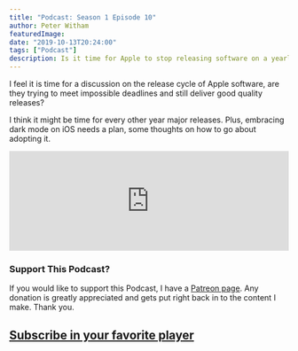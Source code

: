 ```yaml
---
title: "Podcast: Season 1 Episode 10"
author: Peter Witham
featuredImage:
date: "2019-10-13T20:24:00"
tags: ["Podcast"]
description: Is it time for Apple to stop releasing software on a yearly schedule and take time to get it right first?
---
```


I feel it is time for a discussion on the release cycle of Apple software, are they trying to meet impossible deadlines and still deliver good quality releases?

I think it might be time for every other year major releases.
Plus, embracing dark mode on iOS needs a plan, some thoughts on how to go about adopting it.

<iframe width="100%" height="180" frameborder="no" scrolling="no" seamless src="https://share.transistor.fm/e/c68dedb4/dark"></iframe>

### Support This Podcast?

If you would like to support this Podcast, I have a [Patreon page](https://patreon.com/pwcom). Any donation is greatly appreciated and gets put right back in to the content I make.
Thank you.

## [Subscribe in your favorite player](https://pw.d.pr/5TbjRs)

